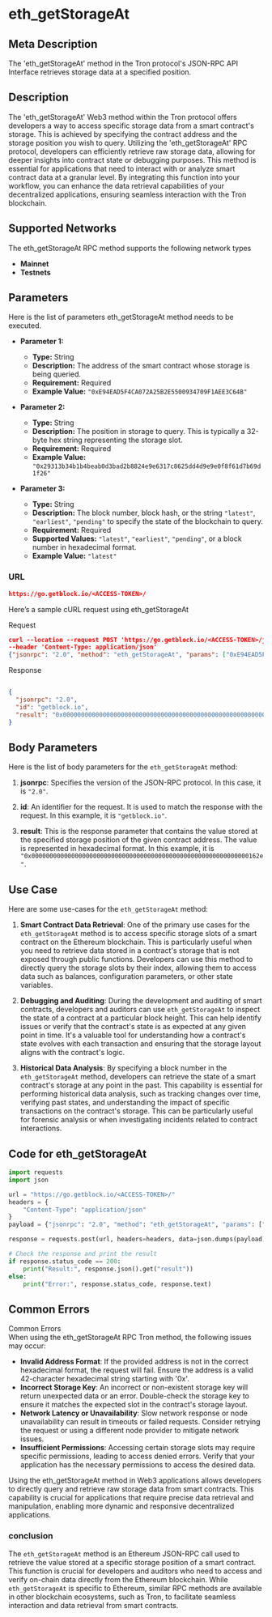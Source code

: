 # eth_getStorageAt


## Meta Description
The 'eth_getStorageAt' method in the Tron protocol's JSON-RPC API Interface retrieves storage data at a specified position.

## Description
The 'eth_getStorageAt' Web3 method within the Tron protocol offers developers a way to access specific storage data from a smart contract's storage. This is achieved by specifying the contract address and the storage position you wish to query. Utilizing the 'eth_getStorageAt' RPC protocol, developers can efficiently retrieve raw storage data, allowing for deeper insights into contract state or debugging purposes. This method is essential for applications that need to interact with or analyze smart contract data at a granular level. By integrating this function into your workflow, you can enhance the data retrieval capabilities of your decentralized applications, ensuring seamless interaction with the Tron blockchain.

## Supported Networks
The eth_getStorageAt RPC method supports the following network types
- **Mainnet**
- **Testnets**

## Parameters

Here is the list of parameters eth_getStorageAt method needs to be executed.

- **Parameter 1:**
  - **Type:** String
  - **Description:** The address of the smart contract whose storage is being queried.
  - **Requirement:** Required
  - **Example Value:** `"0xE94EAD5F4CA072A25B2E5500934709F1AEE3C64B"`

- **Parameter 2:**
  - **Type:** String
  - **Description:** The position in storage to query. This is typically a 32-byte hex string representing the storage slot.
  - **Requirement:** Required
  - **Example Value:** `"0x29313b34b1b4beab0d3bad2b8824e9e6317c8625dd4d9e9e0f8f61d7b69d1f26"`

- **Parameter 3:**
  - **Type:** String
  - **Description:** The block number, block hash, or the string `"latest"`, `"earliest"`, `"pending"` to specify the state of the blockchain to query.
  - **Requirement:** Required
  - **Supported Values:** `"latest"`, `"earliest"`, `"pending"`, or a block number in hexadecimal format.
  - **Example Value:** `"latest"`

### URL
```json
https://go.getblock.io/<ACCESS-TOKEN>/
```
Here’s a sample cURL request using eth_getStorageAt

Request
```json
curl --location --request POST 'https://go.getblock.io/<ACCESS-TOKEN>/jsonrpc' 
--header 'Content-Type: application/json' 
{"jsonrpc": "2.0", "method": "eth_getStorageAt", "params": ["0xE94EAD5F4CA072A25B2E5500934709F1AEE3C64B", "0x29313b34b1b4beab0d3bad2b8824e9e6317c8625dd4d9e9e0f8f61d7b69d1f26", "latest"], "id": "getblock.io"}
```

Response
```json

{
  "jsonrpc": "2.0",
  "id": "getblock.io",
  "result": "0x000000000000000000000000000000000000000000000000000000000000162e"
}
```
## Body Parameters

Here is the list of body parameters for the `eth_getStorageAt` method:

1. **jsonrpc**: Specifies the version of the JSON-RPC protocol. In this case, it is `"2.0"`.
   
2. **id**: An identifier for the request. It is used to match the response with the request. In this example, it is `"getblock.io"`.

3. **result**: This is the response parameter that contains the value stored at the specified storage position of the given contract address. The value is represented in hexadecimal format. In this example, it is `"0x000000000000000000000000000000000000000000000000000000000000162e"`.

## Use Case

Here are some use-cases for the `eth_getStorageAt` method:

1. **Smart Contract Data Retrieval**: One of the primary use cases for the `eth_getStorageAt` method is to access specific storage slots of a smart contract on the Ethereum blockchain. This is particularly useful when you need to retrieve data stored in a contract's storage that is not exposed through public functions. Developers can use this method to directly query the storage slots by their index, allowing them to access data such as balances, configuration parameters, or other state variables.

2. **Debugging and Auditing**: During the development and auditing of smart contracts, developers and auditors can use `eth_getStorageAt` to inspect the state of a contract at a particular block height. This can help identify issues or verify that the contract's state is as expected at any given point in time. It's a valuable tool for understanding how a contract's state evolves with each transaction and ensuring that the storage layout aligns with the contract's logic.

3. **Historical Data Analysis**: By specifying a block number in the `eth_getStorageAt` method, developers can retrieve the state of a smart contract's storage at any point in the past. This capability is essential for performing historical data analysis, such as tracking changes over time, verifying past states, and understanding the impact of specific transactions on the contract's storage. This can be particularly useful for forensic analysis or when investigating incidents related to contract interactions.

## Code for eth_getStorageAt


```python
import requests
import json

url = "https://go.getblock.io/<ACCESS-TOKEN>/"
headers = {
    "Content-Type": "application/json"
}
payload = {"jsonrpc": "2.0", "method": "eth_getStorageAt", "params": ["0xE94EAD5F4CA072A25B2E5500934709F1AEE3C64B", "0x29313b34b1b4beab0d3bad2b8824e9e6317c8625dd4d9e9e0f8f61d7b69d1f26", "latest"], "id": "getblock.io"}

response = requests.post(url, headers=headers, data=json.dumps(payload))

# Check the response and print the result
if response.status_code == 200:
    print("Result:", response.json().get("result"))
else:
    print("Error:", response.status_code, response.text)
```
## Common Errors

Common Errors  
When using the eth_getStorageAt RPC Tron method, the following issues may occur:  
- **Invalid Address Format**: If the provided address is not in the correct hexadecimal format, the request will fail. Ensure the address is a valid 42-character hexadecimal string starting with '0x'.  
- **Incorrect Storage Key**: An incorrect or non-existent storage key will return unexpected data or an error. Double-check the storage key to ensure it matches the expected slot in the contract's storage layout.  
- **Network Latency or Unavailability**: Slow network response or node unavailability can result in timeouts or failed requests. Consider retrying the request or using a different node provider to mitigate network issues.  
- **Insufficient Permissions**: Accessing certain storage slots may require specific permissions, leading to access denied errors. Verify that your application has the necessary permissions to access the desired data.

Using the eth_getStorageAt method in Web3 applications allows developers to directly query and retrieve raw storage data from smart contracts. This capability is crucial for applications that require precise data retrieval and manipulation, enabling more dynamic and responsive decentralized applications.

### conclusion

The `eth_getStorageAt` method is an Ethereum JSON-RPC call used to retrieve the value stored at a specific storage position of a smart contract. This function is crucial for developers and auditors who need to access and verify on-chain data directly from the Ethereum blockchain. While `eth_getStorageAt` is specific to Ethereum, similar RPC methods are available in other blockchain ecosystems, such as Tron, to facilitate seamless interaction and data retrieval from smart contracts.
